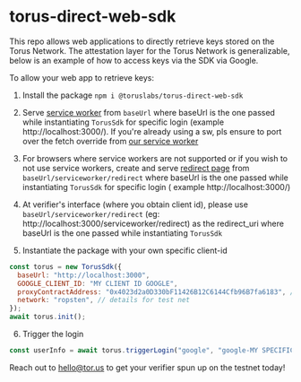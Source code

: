 # torus-direct-web-sdk

This repo allows web applications to directly retrieve keys stored on the Torus Network. The attestation layer for the Torus Network is generalizable, below is an example of how to access keys via the SDK via Google.

To allow your web app to retrieve keys:

1. Install the package
   `npm i @toruslabs/torus-direct-web-sdk`

2. Serve [service worker](public/sw.js) from `baseUrl` where baseUrl is the one passed while instantiating `TorusSdk` for specific login (example http://localhost:3000/). If you're already using a sw, pls ensure to port over the fetch override from [our service worker](public/sw.js)

3. For browsers where service workers are not supported or if you wish to not use service workers, create and serve [redirect page](public/redirect.html) from `baseUrl/serviceworker/redirect` where baseUrl is the one passed while instantiating `TorusSdk` for specific login ( example http://localhost:3000/)

4. At verifier's interface (where you obtain client id), please use `baseUrl/serviceworker/redirect` (eg: http://localhost:3000/serviceworker/redirect) as the redirect_uri where baseUrl is the one passed while instantiating `TorusSdk`

5. Instantiate the package with your own specific client-id

```js
const torus = new TorusSdk({
  baseUrl: "http://localhost:3000",
  GOOGLE_CLIENT_ID: "MY CLIENT ID GOOGLE",
  proxyContractAddress: "0x4023d2a0D330bF11426B12C6144Cfb96B7fa6183", // details for test net
  network: "ropsten", // details for test net
});
await torus.init();
```

6. Trigger the login
```js
const userInfo = await torus.triggerLogin("google", "google-MY SPECIFIC VERIFIER");
```

Reach out to hello@tor.us to get your verifier spun up on the testnet today!
